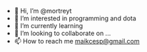 - 👋 Hi, I’m @mortreyt
- 👀 I’m interested in programming and dota
- 🌱 I’m currently learning 
- 💞️ I’m looking to collaborate on ...
- 📫 How to reach me maikcesp@gmail.com

<!---
mortreyt/mortreyt is a ✨ special ✨ repository because its `README.md` (this file) appears on your GitHub profile.
You can click the Preview link to take a look at your changes.
--->
